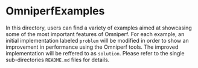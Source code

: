 # OmniperfExamples
In this directory, users can find a variety of examples aimed at showcasing some of the most important features of Omniperf.
For each example, an initial implementation labeled `problem` will be modified in order to show an improvement in performance using the Omniperf tools. The improved implementation will be reffered to as `solution`. Please refer to the single sub-directories `README.md` files for details.
